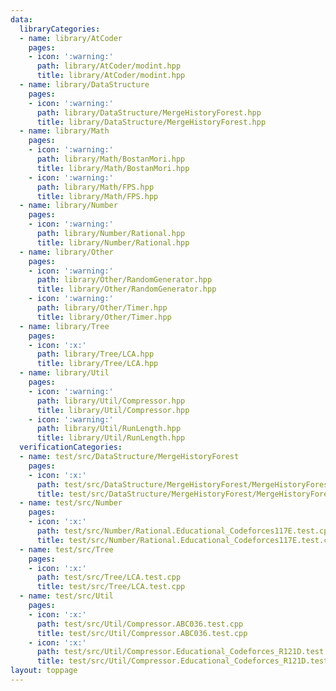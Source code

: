 ```yaml
---
data:
  libraryCategories:
  - name: library/AtCoder
    pages:
    - icon: ':warning:'
      path: library/AtCoder/modint.hpp
      title: library/AtCoder/modint.hpp
  - name: library/DataStructure
    pages:
    - icon: ':warning:'
      path: library/DataStructure/MergeHistoryForest.hpp
      title: library/DataStructure/MergeHistoryForest.hpp
  - name: library/Math
    pages:
    - icon: ':warning:'
      path: library/Math/BostanMori.hpp
      title: library/Math/BostanMori.hpp
    - icon: ':warning:'
      path: library/Math/FPS.hpp
      title: library/Math/FPS.hpp
  - name: library/Number
    pages:
    - icon: ':warning:'
      path: library/Number/Rational.hpp
      title: library/Number/Rational.hpp
  - name: library/Other
    pages:
    - icon: ':warning:'
      path: library/Other/RandomGenerator.hpp
      title: library/Other/RandomGenerator.hpp
    - icon: ':warning:'
      path: library/Other/Timer.hpp
      title: library/Other/Timer.hpp
  - name: library/Tree
    pages:
    - icon: ':x:'
      path: library/Tree/LCA.hpp
      title: library/Tree/LCA.hpp
  - name: library/Util
    pages:
    - icon: ':warning:'
      path: library/Util/Compressor.hpp
      title: library/Util/Compressor.hpp
    - icon: ':warning:'
      path: library/Util/RunLength.hpp
      title: library/Util/RunLength.hpp
  verificationCategories:
  - name: test/src/DataStructure/MergeHistoryForest
    pages:
    - icon: ':x:'
      path: test/src/DataStructure/MergeHistoryForest/MergeHistoryForest.test.cpp
      title: test/src/DataStructure/MergeHistoryForest/MergeHistoryForest.test.cpp
  - name: test/src/Number
    pages:
    - icon: ':x:'
      path: test/src/Number/Rational.Educational_Codeforces117E.test.cpp
      title: test/src/Number/Rational.Educational_Codeforces117E.test.cpp
  - name: test/src/Tree
    pages:
    - icon: ':x:'
      path: test/src/Tree/LCA.test.cpp
      title: test/src/Tree/LCA.test.cpp
  - name: test/src/Util
    pages:
    - icon: ':x:'
      path: test/src/Util/Compressor.ABC036.test.cpp
      title: test/src/Util/Compressor.ABC036.test.cpp
    - icon: ':x:'
      path: test/src/Util/Compressor.Educational_Codeforces_R121D.test.cpp
      title: test/src/Util/Compressor.Educational_Codeforces_R121D.test.cpp
layout: toppage
---
```

